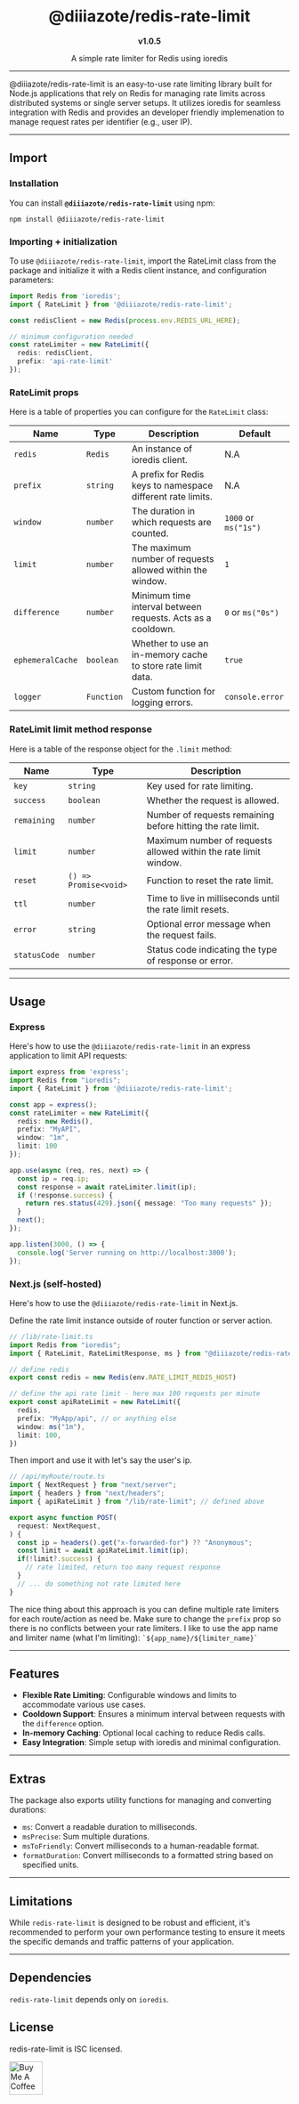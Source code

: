 <div align="center">
  <h1>@diiiazote/redis-rate-limit</h1>
  <b>v1.0.5</b>
  <p>A simple rate limiter for Redis using ioredis</p>
</div>

---

@diiiazote/redis-rate-limit is an easy-to-use rate limiting library built for Node.js applications that rely on Redis for managing rate limits across distributed systems or single server setups. It utilizes ioredis for seamless integration with Redis and provides an developer friendly implemenation to manage request rates per identifier (e.g., user IP).

---

## Import

### Installation

You can install **`@diiiazote/redis-rate-limit`** using npm:

```
npm install @diiiazote/redis-rate-limit
```

### Importing + initialization

To use `@diiiazote/redis-rate-limit`, import the RateLimit class from the package and initialize it with a Redis client instance, and configuration parameters:

```typescript
import Redis from 'ioredis';
import { RateLimit } from '@diiiazote/redis-rate-limit';

const redisClient = new Redis(process.env.REDIS_URL_HERE);

// minimum configuration needed
const rateLimiter = new RateLimit({
  redis: redisClient,
  prefix: 'api-rate-limit'
});
```

### RateLimit props

Here is a table of properties you can configure for the `RateLimit` class:

| Name             | Type       | Description                                                 | Default
| ---------------- | ---------- | ----------------------------------------------------------- | -------------------- |
| `redis`          | `Redis`    | An instance of ioredis client.                              | N.A                  |
| `prefix`         | `string`   | A prefix for Redis keys to namespace different rate limits. | N.A                  |
| `window`         | `number`   | The duration in which requests are counted.                 | `1000` or `ms("1s")` |
| `limit`          | `number`   | The maximum number of requests allowed within the window.   | `1`                  |
| `difference`     | `number`   | Minimum time interval between requests. Acts as a cooldown. | `0` or `ms("0s")`    |
| `ephemeralCache` | `boolean`  | Whether to use an in-memory cache to store rate limit data. | `true`               |
| `logger`         | `Function` | Custom function for logging errors.                         | `console.error`      |

### RateLimit limit method response

Here is a table of the response object for the `.limit` method:

| Name         | Type                  | Description                                                      |
| ------------ | --------------------- | ---------------------------------------------------------------- |
| `key`        | `string`              | Key used for rate limiting.                                      |
| `success`    | `boolean`             | Whether the request is allowed.                                  |
| `remaining`  | `number`              | Number of requests remaining before hitting the rate limit.      |
| `limit`      | `number`              | Maximum number of requests allowed within the rate limit window. |
| `reset`      | `() => Promise<void>` | Function to reset the rate limit.                                |
| `ttl`        | `number`              | Time to live in milliseconds until the rate limit resets.        |
| `error`      | `string`              | Optional error message when the request fails.                   |
| `statusCode` | `number`              | Status code indicating the type of response or error.            |

---

## Usage

### Express

Here's how to use the `@diiiazote/redis-rate-limit` in an express application to limit API requests:

```typescript
import express from 'express';
import Redis from "ioredis";
import { RateLimit } from '@diiiazote/redis-rate-limit';

const app = express();
const rateLimiter = new RateLimit({
  redis: new Redis(),
  prefix: "MyAPI",
  window: "1m",
  limit: 100
});

app.use(async (req, res, next) => {
  const ip = req.ip;
  const response = await rateLimiter.limit(ip);
  if (!response.success) {
    return res.status(429).json({ message: "Too many requests" });
  }
  next();
});

app.listen(3000, () => {
  console.log('Server running on http://localhost:3000');
});
```

### Next.js (self-hosted)

Here's how to use the `@diiiazote/redis-rate-limit` in Next.js. 

Define the rate limit instance outside of router function or server action.
```typescript
// /lib/rate-limit.ts
import Redis from "ioredis";
import { RateLimit, RateLimitResponse, ms } from "@diiiazote/redis-rate-limit";

// define redis
export const redis = new Redis(env.RATE_LIMIT_REDIS_HOST)

// define the api rate limit - here max 100 requests per minute
export const apiRateLimit = new RateLimit({
  redis,
  prefix: "MyApp/api", // or anything else
  window: ms("1m"),
  limit: 100,
})
```
Then import and use it with let's say the user's ip.
```typescript
// /api/myRoute/route.ts
import { NextRequest } from "next/server";
import { headers } from "next/headers";
import { apiRateLimit } from "/lib/rate-limit"; // defined above

export async function POST(
  request: NextRequest,
) {
  const ip = headers().get("x-forwarded-for") ?? "Anonymous";
  const limit = await apiRateLimit.limit(ip);
  if(!limit?.success) {
    // rate limited, return too many request response
  }
  // ... do something not rate limited here
}
```

The nice thing about this approach is you can define multiple rate limiters
for each route/action as need be. Make sure to change the `prefix` prop so there
is no conflicts between your rate limiters. I like to use the app name and limiter name (what I'm limiting):
``` `${app_name}/${limiter_name}` ```

---

## Features

- **Flexible Rate Limiting**: Configurable windows and limits to accommodate various use cases.
- **Cooldown Support**: Ensures a minimum interval between requests with the `difference` option.
- **In-memory Caching**: Optional local caching to reduce Redis calls.
- **Easy Integration**: Simple setup with ioredis and minimal configuration.

---

## Extras

The package also exports utility functions for managing and converting durations:

- `ms`: Convert a readable duration to milliseconds.
- `msPrecise`: Sum multiple durations.
- `msToFriendly`: Convert milliseconds to a human-readable format.
- `formatDuration`: Convert milliseconds to a formatted string based on specified units.

---

## Limitations

While `redis-rate-limit` is designed to be robust and efficient, it's recommended to perform your own performance testing to ensure it meets the specific demands and traffic patterns of your application.

---

## Dependencies

`redis-rate-limit` depends only on `ioredis`.

## License

redis-rate-limit is ISC licensed.

<a href="https://www.buymeacoffee.com/alexvencel" target="_blank"><img src="https://cdn.buymeacoffee.com/buttons/v2/default-yellow.png" alt="Buy Me A Coffee" height="60" /></a>